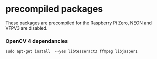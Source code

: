 # precompiled packages

These packages are precompiled for the Raspberry Pi Zero, NEON and VFPV3 are disabled.

### OpenCV 4 dependancies
```
sudo apt-get install  --yes libtesseract3 ffmpeg libjasper1
```